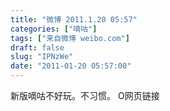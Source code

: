 ```yaml
---
title: "微博 2011.1.20 05:57"
categories: ["嘀咕"]
tags: ["来自微博 weibo.com"]
draft: false
slug: "IPNzWe"
date: "2011-01-20 05:57:00"
---
```


<p>新版嘀咕不好玩。不习惯。 O网页链接 ​​​​</p>
